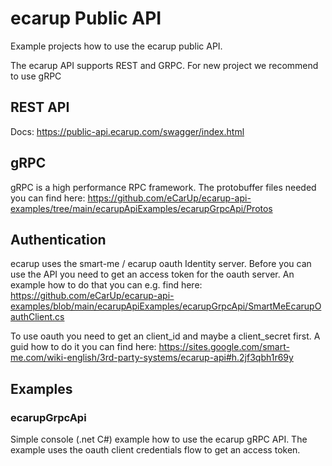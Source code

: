 # ecarup Public API

Example projects how to use the ecarup public API.

The ecarup API supports REST and GRPC.  For new project we recommend to use gRPC


## REST API
Docs: https://public-api.ecarup.com/swagger/index.html

## gRPC
gRPC is a high performance RPC framework. The protobuffer files needed you can find here: https://github.com/eCarUp/ecarup-api-examples/tree/main/ecarupApiExamples/ecarupGrpcApi/Protos

## Authentication
ecarup uses the smart-me / ecarup oauth Identity server. Before you can use the API you need to get an access token for the oauth server. 
An example how to do that you can e.g. find here: https://github.com/eCarUp/ecarup-api-examples/blob/main/ecarupApiExamples/ecarupGrpcApi/SmartMeEcarupOauthClient.cs

To use oauth you need to get an client_id and maybe a client_secret first. A guid how to do it you can find here: https://sites.google.com/smart-me.com/wiki-english/3rd-party-systems/ecarup-api#h.2jf3qbh1r69y


## Examples

### ecarupGrpcApi
Simple console (.net C#) example how to use the ecarup gRPC API. The example uses the oauth client credentials flow to get an access token. 
